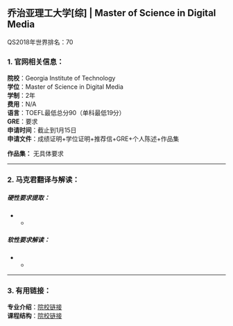 ## 乔治亚理工大学[综] | Master of Science in Digital Media


QS2018年世界排名：70


### 1. 官网相关信息：

**院校**：Georgia Institute of Technology   
**学位**：Master of Science in Digital Media  
**学制**：2年  
**费用**：N/A  
**语言**：TOEFL最低总分90（单科最低19分）  
**GRE**：要求  
**申请时间**：截止到1月15日  
**申请文件**：成绩证明+学位证明+推荐信+GRE+个人陈述+作品集 

**作品集：**   无具体要求



---


### 2. 马克君翻译与解读：

##### 硬性要求提取：
- -


##### 软性要求解读：
- -


---


### 3. 有用链接：

**专业介绍**：[院校链接](http://catalog.gatech.edu/programs/digital-media-ms/)  
**课程结构**：[院校链接](http://catalog.gatech.edu/programs/digital-media-ms/#requirementstext)

